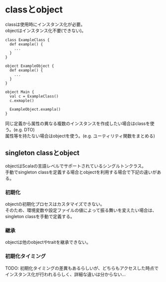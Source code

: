 # classとobject
classは使用時にインスタンス化が必要。  
objectはインスタンス化不要(できない)。

```
class ExampleClass {
  def example() {
    ...
  }
}

object ExampleObject {
  def example() {
    ...
  }
}

object Main {
  val c = ExampleClass()
  c.exmaple()

  ExampleObject.exampla()
}
```

同じ定義から属性の異なる複数のインスタンスを作成したい場合はclassを使う。(e.g. DTO)  
属性等を持たない場合はobjectを使う。(e.g. ユーティリティ関数をまとめる)

## singleton classとobject
objectはScalaの言語レベルでサポートされているシングルトンクラス。  
手動でsingleton classを定義する場合とobjectを利用する場合で下記の違いがある。

### 初期化
objectの初期化プロセスはカスタマイズできない。  
そのため、環境変数や設定ファイルの値によって振る舞いを変えたい場合は、singleton classを手動で定義する。

### 継承
objectは他のobjectやtraitを継承できない。

### 初期化タイミング
TODO: 初期化タイミングの差異もあるらしいが、どちらもアクセスした時点でインスタンス化が行われるらしく、詳細な違いは分からない…
